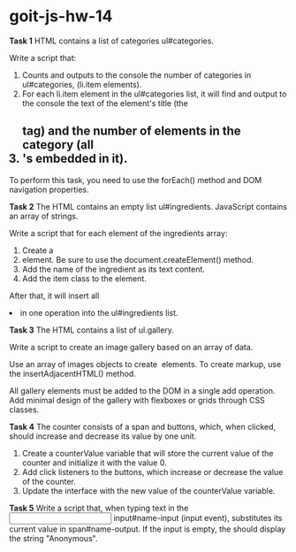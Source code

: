 # goit-js-hw-14

**Task 1**
HTML contains a list of categories ul#categories.

Write a script that:

1. Counts and outputs to the console the number of categories in ul#categories, (li.item elements).
2. For each li.item element in the ul#categories list, it will find and output to the console the text of the element's title (the <h2> tag) and the number of elements in the category (all <li>'s embedded in it).

To perform this task, you need to use the forEach() method and DOM navigation properties.

**Task 2**
The HTML contains an empty list ul#ingredients.
JavaScript contains an array of strings.

Write a script that for each element of the ingredients array:

1. Create a <li> element. Be sure to use the document.createElement() method.
2. Add the name of the ingredient as its text content.
3. Add the item class to the element.

After that, it will insert all <li> in one operation into the ul#ingredients list.

**Task 3**
The HTML contains a list of ul.gallery.

Write a script to create an image gallery based on an array of data.

Use an array of images objects to create <img> elements. To create markup, use the insertAdjacentHTML() method.

All gallery elements must be added to the DOM in a single add operation.
Add minimal design of the gallery with flexboxes or grids through CSS classes.

**Task 4**
The counter consists of a span and buttons, which, when clicked, should increase and decrease its value by one unit.

1. Create a counterValue variable that will store the current value of the counter and initialize it with the value 0.
2. Add click listeners to the buttons, which increase or decrease the value of the counter.
3. Update the interface with the new value of the counterValue variable.

**Task 5**
Write a script that, when typing text in the <input> input#name-input (input event), substitutes its current value in span#name-output. If the input is empty, the <span> should display the string "Anonymous".
